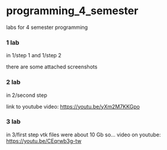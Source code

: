 # programming_4_semester
labs for 4 semester programming

### 1 lab
in 1/step 1 and 1/step 2

there are some attached screenshots 

### 2 lab
in 2/second step

link to youtube video:
https://youtu.be/yXm2M7KKGpo

### 3 lab
in 3/first step
vtk files were about 10 Gb so...
video on youtube: 
https://youtu.be/CEqrwb3g-tw
